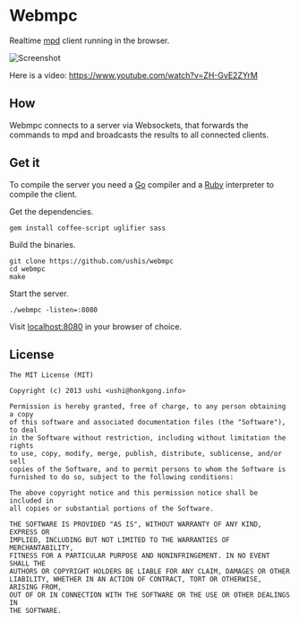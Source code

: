 # Webmpc

Realtime [mpd](http://www.musicpd.org/) client running in the browser.

![Screenshot](http://i.imgur.com/7qMURyV.png)

Here is a video: https://www.youtube.com/watch?v=ZH-GvE2ZYrM

## How

Webmpc connects to a server via Websockets, that forwards the commands to mpd
and broadcasts the results to all connected clients.

## Get it

To compile the server you need a [Go](http://golang.org/) compiler and a
[Ruby](https://www.ruby-lang.org) interpreter to compile the client.

Get the dependencies.

```
gem install coffee-script uglifier sass
```

Build the binaries.

```
git clone https://github.com/ushis/webmpc
cd webmpc
make
```

Start the server.

```
./webmpc -listen=:8080
```

Visit [localhost:8080](http://localhost:8080) in your browser of choice.


## License

```
The MIT License (MIT)

Copyright (c) 2013 ushi <ushi@honkgong.info>

Permission is hereby granted, free of charge, to any person obtaining a copy
of this software and associated documentation files (the "Software"), to deal
in the Software without restriction, including without limitation the rights
to use, copy, modify, merge, publish, distribute, sublicense, and/or sell
copies of the Software, and to permit persons to whom the Software is
furnished to do so, subject to the following conditions:

The above copyright notice and this permission notice shall be included in
all copies or substantial portions of the Software.

THE SOFTWARE IS PROVIDED "AS IS", WITHOUT WARRANTY OF ANY KIND, EXPRESS OR
IMPLIED, INCLUDING BUT NOT LIMITED TO THE WARRANTIES OF MERCHANTABILITY,
FITNESS FOR A PARTICULAR PURPOSE AND NONINFRINGEMENT. IN NO EVENT SHALL THE
AUTHORS OR COPYRIGHT HOLDERS BE LIABLE FOR ANY CLAIM, DAMAGES OR OTHER
LIABILITY, WHETHER IN AN ACTION OF CONTRACT, TORT OR OTHERWISE, ARISING FROM,
OUT OF OR IN CONNECTION WITH THE SOFTWARE OR THE USE OR OTHER DEALINGS IN
THE SOFTWARE.
```
